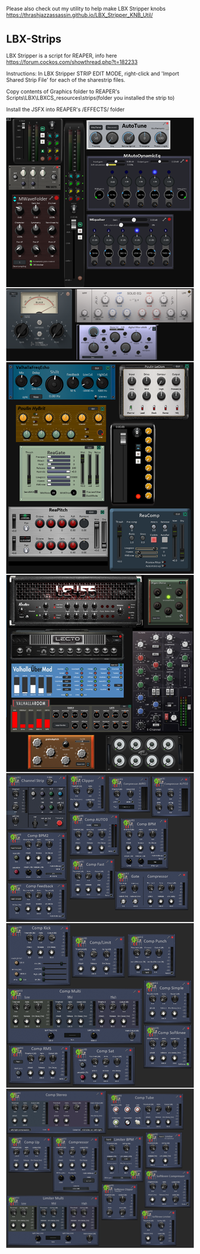 Please also check out my utility to help make LBX Stripper knobs https://thrashjazzassassin.github.io/LBX_Stripper_KNB_Util/

# LBX-Strips
LBX Stripper is a script for REAPER, info here https://forum.cockos.com/showthread.php?t=182233

Instructions:
In LBX Stripper STRIP EDIT MODE, right-click and 'Import Shared Strip File' for each of the sharestrip files.

Copy contents of Graphics folder to REAPER's Scripts\LBX\LBXCS_resources\strips\(folder you installed the strip to)

Install the JSFX into REAPER's /EFFECTS/ folder

![strips6](https://github.com/ThrashJazzAssassin/LBX-Strips/blob/master/TJA%20LBX%20Strips3.PNG?raw=true)
![strips7](https://github.com/ThrashJazzAssassin/LBX-Strips/blob/master/TJA%20LBX%20Strips4.PNG?raw=true)
![strips](https://github.com/ThrashJazzAssassin/LBX-Strips/blob/master/TJA%20LBX%20Strips.PNG?raw=true)
![strips2](https://github.com/ThrashJazzAssassin/LBX-Strips/blob/master/TJA%20LBX%20Strips2.PNG?raw=true)
![strips3](https://github.com/ThrashJazzAssassin/LBX-Strips/blob/master/witti%20dynamics%20LBX1.PNG?raw=true?raw=true)
![strips4](https://github.com/ThrashJazzAssassin/LBX-Strips/blob/master/witti%20dynamics%20LBX2.PNG?raw=true?raw=true)
![strips5](https://github.com/ThrashJazzAssassin/LBX-Strips/blob/master/witti%20dynamics%20LBX3.PNG?raw=true?raw=true)
